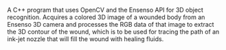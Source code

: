 A C++ program that uses OpenCV and the Ensenso API for 3D object recognition. Acquires a colored 3D image of a wounded body from an Ensenso 3D camera and processes the RGB data of that image to extract the 3D contour of the wound, which is to be used for tracing the path of an ink-jet nozzle that will fill the wound with healing fluids.

